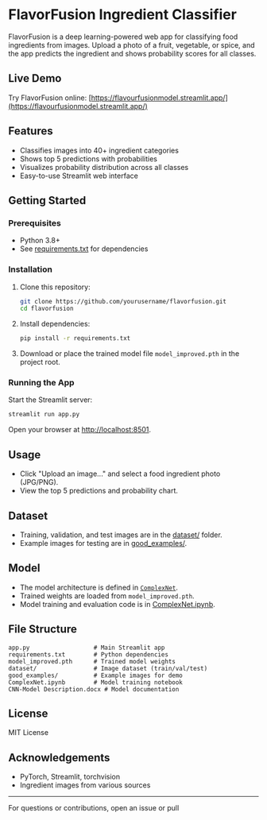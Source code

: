 # FlavorFusion Ingredient Classifier

FlavorFusion is a deep learning-powered web app for classifying food ingredients from images. Upload a photo of a fruit, vegetable, or spice, and the app predicts the ingredient and shows probability scores for all classes.

## Live Demo

Try FlavorFusion online: [https://flavourfusionmodel.streamlit.app/](https://flavourfusionmodel.streamlit.app/)

## Features

- Classifies images into 40+ ingredient categories
- Shows top 5 predictions with probabilities
- Visualizes probability distribution across all classes
- Easy-to-use Streamlit web interface

## Getting Started

### Prerequisites

- Python 3.8+
- See [requirements.txt](requirements.txt) for dependencies

### Installation

1. Clone this repository:
    ```sh
    git clone https://github.com/yourusername/flavorfusion.git
    cd flavorfusion
    ```

2. Install dependencies:
    ```sh
    pip install -r requirements.txt
    ```

3. Download or place the trained model file `model_improved.pth` in the project root.

### Running the App

Start the Streamlit server:
```sh
streamlit run app.py
```

Open your browser at [http://localhost:8501](http://localhost:8501).

## Usage

- Click "Upload an image..." and select a food ingredient photo (JPG/PNG).
- View the top 5 predictions and probability chart.

## Dataset

- Training, validation, and test images are in the [dataset/](dataset/) folder.
- Example images for testing are in [good_examples/](good_examples/).

## Model

- The model architecture is defined in [`ComplexNet`](app.py).
- Trained weights are loaded from `model_improved.pth`.
- Model training and evaluation code is in [ComplexNet.ipynb](ComplexNet.ipynb).

## File Structure

```
app.py                  # Main Streamlit app
requirements.txt        # Python dependencies
model_improved.pth      # Trained model weights
dataset/                # Image dataset (train/val/test)
good_examples/          # Example images for demo
ComplexNet.ipynb        # Model training notebook
CNN-Model Description.docx # Model documentation
```

## License

MIT License

## Acknowledgements

- PyTorch, Streamlit, torchvision
- Ingredient images from various sources

---

For questions or contributions, open an issue or pull